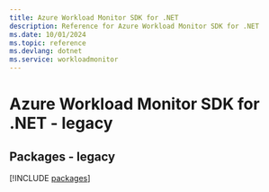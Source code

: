 ```yaml
---
title: Azure Workload Monitor SDK for .NET
description: Reference for Azure Workload Monitor SDK for .NET
ms.date: 10/01/2024
ms.topic: reference
ms.devlang: dotnet
ms.service: workloadmonitor
---
```

# Azure Workload Monitor SDK for .NET - legacy
## Packages - legacy
[!INCLUDE [packages](workload-monitor-index.md)]